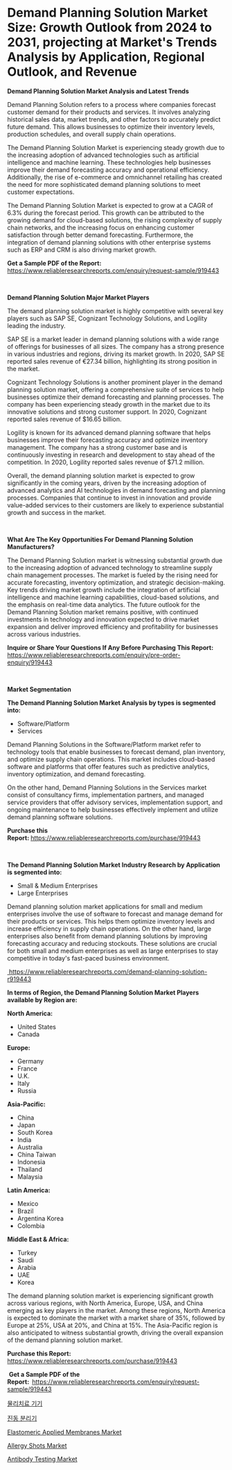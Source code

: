 <p><h1>Demand Planning Solution Market Size: Growth Outlook from 2024 to 2031, projecting at Market's Trends Analysis by Application, Regional Outlook, and Revenue</h1></p><p><strong>Demand Planning Solution Market Analysis and Latest Trends</strong></p>
<p><p>Demand Planning Solution refers to a process where companies forecast customer demand for their products and services. It involves analyzing historical sales data, market trends, and other factors to accurately predict future demand. This allows businesses to optimize their inventory levels, production schedules, and overall supply chain operations.</p><p>The Demand Planning Solution Market is experiencing steady growth due to the increasing adoption of advanced technologies such as artificial intelligence and machine learning. These technologies help businesses improve their demand forecasting accuracy and operational efficiency. Additionally, the rise of e-commerce and omnichannel retailing has created the need for more sophisticated demand planning solutions to meet customer expectations.</p><p>The Demand Planning Solution Market is expected to grow at a CAGR of 6.3% during the forecast period. This growth can be attributed to the growing demand for cloud-based solutions, the rising complexity of supply chain networks, and the increasing focus on enhancing customer satisfaction through better demand forecasting. Furthermore, the integration of demand planning solutions with other enterprise systems such as ERP and CRM is also driving market growth.</p></p>
<p><strong>Get a Sample PDF of the Report:&nbsp;</strong> <a href="https://www.reliableresearchreports.com/enquiry/request-sample/919443">https://www.reliableresearchreports.com/enquiry/request-sample/919443</a></p>
<p>&nbsp;</p>
<p><strong>Demand Planning Solution Major Market Players</strong></p>
<p><p>The demand planning solution market is highly competitive with several key players such as SAP SE, Cognizant Technology Solutions, and Logility leading the industry. </p><p>SAP SE is a market leader in demand planning solutions with a wide range of offerings for businesses of all sizes. The company has a strong presence in various industries and regions, driving its market growth. In 2020, SAP SE reported sales revenue of €27.34 billion, highlighting its strong position in the market.</p><p>Cognizant Technology Solutions is another prominent player in the demand planning solution market, offering a comprehensive suite of services to help businesses optimize their demand forecasting and planning processes. The company has been experiencing steady growth in the market due to its innovative solutions and strong customer support. In 2020, Cognizant reported sales revenue of $16.65 billion.</p><p>Logility is known for its advanced demand planning software that helps businesses improve their forecasting accuracy and optimize inventory management. The company has a strong customer base and is continuously investing in research and development to stay ahead of the competition. In 2020, Logility reported sales revenue of $71.2 million.</p><p>Overall, the demand planning solution market is expected to grow significantly in the coming years, driven by the increasing adoption of advanced analytics and AI technologies in demand forecasting and planning processes. Companies that continue to invest in innovation and provide value-added services to their customers are likely to experience substantial growth and success in the market.</p></p>
<p>&nbsp;</p>
<p><strong>What Are The Key Opportunities For Demand Planning Solution Manufacturers?</strong></p>
<p><p>The Demand Planning Solution market is witnessing substantial growth due to the increasing adoption of advanced technology to streamline supply chain management processes. The market is fueled by the rising need for accurate forecasting, inventory optimization, and strategic decision-making. Key trends driving market growth include the integration of artificial intelligence and machine learning capabilities, cloud-based solutions, and the emphasis on real-time data analytics. The future outlook for the Demand Planning Solution market remains positive, with continued investments in technology and innovation expected to drive market expansion and deliver improved efficiency and profitability for businesses across various industries.</p></p>
<p><strong>Inquire or Share Your Questions If Any Before Purchasing This Report:</strong> <a href="https://www.reliableresearchreports.com/enquiry/pre-order-enquiry/919443">https://www.reliableresearchreports.com/enquiry/pre-order-enquiry/919443</a></p>
<p>&nbsp;</p>
<p><strong>Market Segmentation</strong></p>
<p><strong>The Demand Planning Solution Market Analysis by types is segmented into:</strong></p>
<p><ul><li>Software/Platform</li><li>Services</li></ul></p>
<p><p>Demand Planning Solutions in the Software/Platform market refer to technology tools that enable businesses to forecast demand, plan inventory, and optimize supply chain operations. This market includes cloud-based software and platforms that offer features such as predictive analytics, inventory optimization, and demand forecasting.</p><p>On the other hand, Demand Planning Solutions in the Services market consist of consultancy firms, implementation partners, and managed service providers that offer advisory services, implementation support, and ongoing maintenance to help businesses effectively implement and utilize demand planning software solutions.</p></p>
<p><strong>Purchase this Report:&nbsp;</strong><a href="https://www.reliableresearchreports.com/purchase/919443">https://www.reliableresearchreports.com/purchase/919443</a></p>
<p>&nbsp;</p>
<p><strong>The Demand Planning Solution Market Industry Research by Application is segmented into:</strong></p>
<p><ul><li>Small & Medium Enterprises</li><li>Large Enterprises</li></ul></p>
<p><p>Demand planning solution market applications for small and medium enterprises involve the use of software to forecast and manage demand for their products or services. This helps them optimize inventory levels and increase efficiency in supply chain operations. On the other hand, large enterprises also benefit from demand planning solutions by improving forecasting accuracy and reducing stockouts. These solutions are crucial for both small and medium enterprises as well as large enterprises to stay competitive in today's fast-paced business environment.</p></p>
<p><a href="https://www.reliableresearchreports.com/demand-planning-solution-r919443">&nbsp;https://www.reliableresearchreports.com/demand-planning-solution-r919443</a></p>
<p><strong>In terms of Region, the Demand Planning Solution Market Players available by Region are:</strong></p>
<p>
    <p> <strong> North America: </strong>
        <ul>
            <li>United States</li>
            <li>Canada</li>
        </ul>
        </p> 
    <p> <strong> Europe: </strong>
        <ul>
            <li>Germany</li>
            <li>France</li>
            <li>U.K.</li>
            <li>Italy</li>
            <li>Russia</li>
        </ul>
        </p> 
    <p> <strong> Asia-Pacific: </strong>
        <ul>
            <li>China</li>
            <li>Japan</li>
            <li>South Korea</li>
            <li>India</li>
            <li>Australia</li>
            <li>China Taiwan</li>
            <li>Indonesia</li>
            <li>Thailand</li>
            <li>Malaysia</li>
        </ul>
        </p> 
    <p> <strong> Latin America: </strong>
        <ul>
            <li>Mexico</li>
            <li>Brazil</li>
            <li>Argentina Korea</li>
            <li>Colombia</li>
        </ul>
        </p> 
    <p> <strong> Middle East & Africa: </strong>
        <ul>
            <li>Turkey</li>
            <li>Saudi</li>
            <li>Arabia</li>
            <li>UAE</li>
            <li>Korea</li>
        </ul>
    </p>
    </p>
<p><p>The demand planning solution market is experiencing significant growth across various regions, with North America, Europe, USA, and China emerging as key players in the market. Among these regions, North America is expected to dominate the market with a market share of 35%, followed by Europe at 25%, USA at 20%, and China at 15%. The Asia-Pacific region is also anticipated to witness substantial growth, driving the overall expansion of the demand planning solution market.</p></p>
<p><strong>Purchase this Report: </strong><a href="https://www.reliableresearchreports.com/purchase/919443">https://www.reliableresearchreports.com/purchase/919443</a></p>
<p>&nbsp;<strong>Get a Sample PDF of the Report:&nbsp;&nbsp;</strong><a href="https://www.reliableresearchreports.com/enquiry/request-sample/919443">https://www.reliableresearchreports.com/enquiry/request-sample/919443</a></p>
<p><strong></strong></p>
<p><p><a href="https://medium.com/@deborahward03/%EB%AC%BC%EB%A6%AC%EC%B9%98%EB%A3%8C-%EA%B8%B0%EA%B8%B0-%EC%8B%9C%EC%9E%A5-%EB%B6%84%EC%84%9D-%EB%B0%8F-2024%EB%85%84%EB%B6%80%ED%84%B0-2031%EB%85%84%EA%B9%8C%EC%A7%80%EC%9D%98-%ED%81%AC%EA%B8%B0-%EC%98%88%EC%B8%A1-84d21817dd5a">물리치료 기기</a></p><p><a href="https://medium.com/@candidarowe2022/%EC%A7%84%EB%8F%99-%EB%B6%84%EB%A6%AC%EA%B8%B0-%EC%8B%9C%EC%9E%A5-%EC%A1%B0%EC%82%AC-%EB%B3%B4%EA%B3%A0%EC%84%9C-%EA%B7%B8-%EC%97%AD%EC%82%AC-%EB%B0%8F-2031%EB%85%84%EA%B9%8C%EC%A7%80%EC%9D%98-%EC%98%88%EC%B8%A1-8f4e7f9fd6e2">진동 분리기</a></p><p><a href="https://issuu.com/reportprime-2/docs/elastomeric-applied-membranes-market-size-2030.ppt">Elastomeric Applied Membranes Market</a></p><p><a href="https://github.com/MyrtisWest1/Market-Research-Report-List-1/blob/main/allergy-shots-market.md">Allergy Shots Market</a></p><p><a href="https://github.com/brenzgnarento/Market-Research-Report-List-2/blob/main/antibody-testing-market.md">Antibody Testing Market</a></p></p>